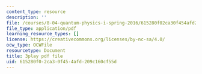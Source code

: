 ```yaml
---
content_type: resource
description: ''
file: /courses/8-04-quantum-physics-i-spring-2016/615280f02ca30f454afd209c160cf55d_1D4VPbhDy_A.pdf
file_type: application/pdf
learning_resource_types: []
license: https://creativecommons.org/licenses/by-nc-sa/4.0/
ocw_type: OCWFile
resourcetype: Document
title: 3play pdf file
uid: 615280f0-2ca3-0f45-4afd-209c160cf55d
---
```

